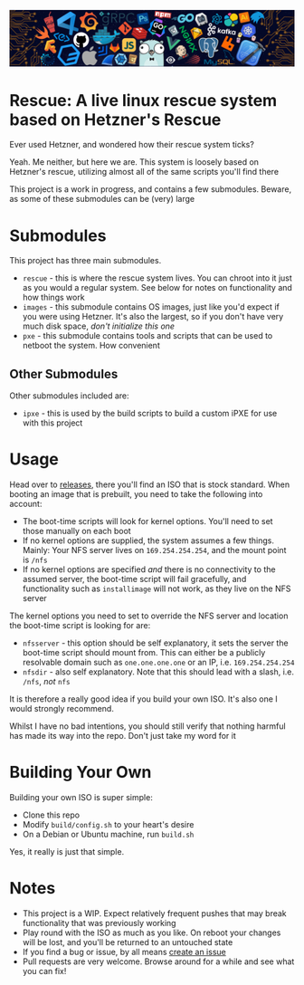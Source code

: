 ![](https://github.com/td512/td512/raw/master/header_.png)


# Rescue: A live linux rescue system based on Hetzner's Rescue 

Ever used Hetzner, and wondered how their rescue system ticks? 

Yeah. Me neither, but here we are. This system is loosely based on Hetzner's rescue, utilizing almost all of the same scripts you'll find there

This project is a work in progress, and contains a few submodules. Beware, as some of these submodules can be (very) large

# Submodules

This project has three main submodules. 
- `rescue` - this is where the rescue system lives. You can chroot into it just as you would a regular system. See below for notes on functionality and how things work
- `images` - this submodule contains OS images, just like you'd expect if you were using Hetzner. It's also the largest, so if you don't have very much disk space, *don't initialize this one*
- `pxe` - this submodule contains tools and scripts that can be used to netboot the system. How convenient 

## Other Submodules

Other submodules included are:
- `ipxe` - this is used by the build scripts to build a custom iPXE for use with this project

# Usage

Head over to [releases](https://github.com/td512/rescue/releases), there you'll find an ISO that is stock standard. When booting an image that is prebuilt, you need to take the following into account:

- The boot-time scripts will look for kernel options. You'll need to set those manually on each boot
- If no kernel options are supplied, the system assumes a few things. Mainly: Your NFS server lives on `169.254.254.254`, and the mount point is `/nfs`
- If no kernel options are specified *and* there is no connectivity to the assumed server, the boot-time script will fail gracefully, and functionality such as `installimage` will not work, as they live on the NFS server

The kernel options you need to set to override the NFS server and location the boot-time script is looking for are:
- `nfsserver` - this option should be self explanatory, it sets the server the boot-time script should mount from. This can either be a publicly resolvable domain such as `one.one.one.one` or an IP, i.e. `169.254.254.254`
- `nfsdir` - also self explanatory. Note that this should lead with a slash, i.e. `/nfs`, *not* `nfs`

It is therefore a really good idea if you build your own ISO. It's also one I would strongly recommend. 

Whilst I have no bad intentions, you should still verify that nothing harmful has made its way into the repo. Don't just take my word for it

# Building Your Own
Building your own ISO is super simple:
- Clone this repo
- Modify `build/config.sh` to your heart's desire
- On a Debian or Ubuntu machine, run `build.sh`

Yes, it really is just that simple.

# Notes

- This project is a WIP. Expect relatively frequent pushes that may break functionality that was previously working
- Play round with the ISO as much as you like. On reboot your changes will be lost, and you'll be returned to an untouched state
- If you find a bug or issue, by all means [create an issue](https://github.com/td512/issues)
- Pull requests are very welcome. Browse around for a while and see what you can fix!
